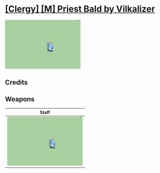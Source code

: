 # [\[Clergy\] \[M\] Priest Bald by Vilkalizer](./)

<img src="./7.%20Staff/Staff_000.png" alt="[Clergy] [M] Priest Bald by Vilkalizer standing" />

## Credits



## Weapons


|Staff |
|  :---: |
| <img alt="Staff animation" src="./7.%20Staff/Staff.gif" /> |
